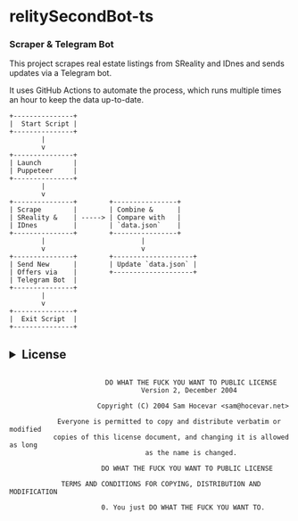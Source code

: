 # relitySecondBot-ts

### Scraper & Telegram Bot

This project scrapes real estate listings from SReality and IDnes and sends updates via a Telegram bot.

It uses GitHub Actions to automate the process, which runs multiple times an hour to keep the data up-to-date.

```
+---------------+
|  Start Script |
+---------------+
        |
        v
+---------------+
| Launch        |
| Puppeteer     |
+---------------+
        |
        v
+---------------+        +----------------+
| Scrape        |        | Combine &      |
| SReality &    | -----> | Compare with   |
| IDnes         |        | `data.json`    |
+---------------+        +----------------+
        |                        |
        v                        v
+---------------+        +--------------------+
| Send New      |        | Update `data.json` |
| Offers via    |        +--------------------+
| Telegram Bot  |
+---------------+
        |
        v
+---------------+
|  Exit Script  |
+---------------+
```

## <details><summary>License</summary>

```

                        DO WHAT THE FUCK YOU WANT TO PUBLIC LICENSE
                                 Version 2, December 2004

                      Copyright (C) 2004 Sam Hocevar <sam@hocevar.net>

            Everyone is permitted to copy and distribute verbatim or modified
           copies of this license document, and changing it is allowed as long
                                  as the name is changed.

                       DO WHAT THE FUCK YOU WANT TO PUBLIC LICENSE

             TERMS AND CONDITIONS FOR COPYING, DISTRIBUTION AND MODIFICATION

                       0. You just DO WHAT THE FUCK YOU WANT TO.

```

</details>
